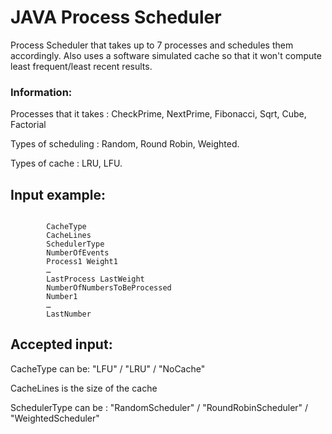 # JAVA Process Scheduler

Process Scheduler that takes up to 7 processes and schedules them accordingly. Also uses a software simulated cache so 
that it won't compute least frequent/least recent results.


### Information:
Processes that it takes : CheckPrime, NextPrime, Fibonacci, Sqrt, Cube, Factorial

Types of scheduling : Random, Round Robin, Weighted.

Types of cache : LRU, LFU.


## Input example:


```

		CacheType
		CacheLines
		SchedulerType
		NumberOfEvents
		Process1 Weight1
		…
		LastProcess LastWeight
		NumberOfNumbersToBeProcessed
		Number1
		…
		LastNumber

```


## Accepted input:

CacheType can be: "LFU" / "LRU" / "NoCache"

CacheLines is the size of the cache

SchedulerType can be : "RandomScheduler" / "RoundRobinScheduler" / "WeightedScheduler"






